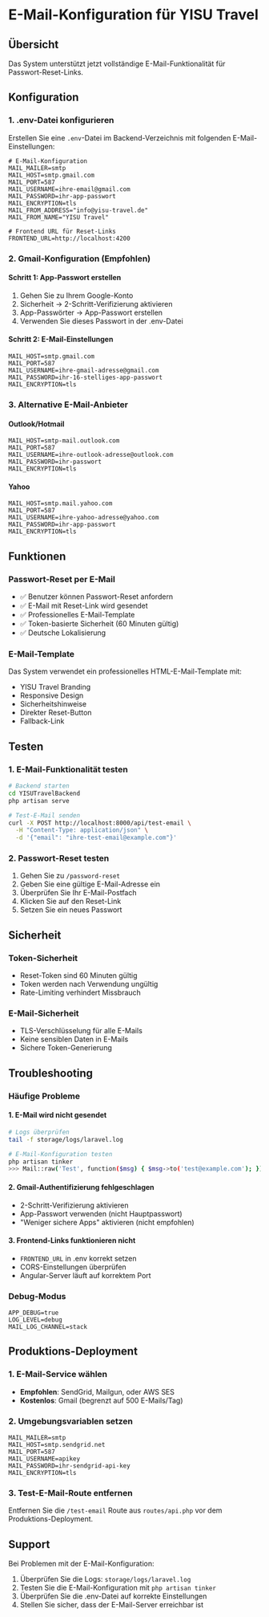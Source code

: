 # E-Mail-Konfiguration für YISU Travel

## Übersicht
Das System unterstützt jetzt vollständige E-Mail-Funktionalität für Passwort-Reset-Links.

## Konfiguration

### 1. .env-Datei konfigurieren
Erstellen Sie eine `.env`-Datei im Backend-Verzeichnis mit folgenden E-Mail-Einstellungen:

```env
# E-Mail-Konfiguration
MAIL_MAILER=smtp
MAIL_HOST=smtp.gmail.com
MAIL_PORT=587
MAIL_USERNAME=ihre-email@gmail.com
MAIL_PASSWORD=ihr-app-passwort
MAIL_ENCRYPTION=tls
MAIL_FROM_ADDRESS="info@yisu-travel.de"
MAIL_FROM_NAME="YISU Travel"

# Frontend URL für Reset-Links
FRONTEND_URL=http://localhost:4200
```

### 2. Gmail-Konfiguration (Empfohlen)

#### Schritt 1: App-Passwort erstellen
1. Gehen Sie zu Ihrem Google-Konto
2. Sicherheit → 2-Schritt-Verifizierung aktivieren
3. App-Passwörter → App-Passwort erstellen
4. Verwenden Sie dieses Passwort in der .env-Datei

#### Schritt 2: E-Mail-Einstellungen
```env
MAIL_HOST=smtp.gmail.com
MAIL_PORT=587
MAIL_USERNAME=ihre-gmail-adresse@gmail.com
MAIL_PASSWORD=ihr-16-stelliges-app-passwort
MAIL_ENCRYPTION=tls
```

### 3. Alternative E-Mail-Anbieter

#### Outlook/Hotmail
```env
MAIL_HOST=smtp-mail.outlook.com
MAIL_PORT=587
MAIL_USERNAME=ihre-outlook-adresse@outlook.com
MAIL_PASSWORD=ihr-passwort
MAIL_ENCRYPTION=tls
```

#### Yahoo
```env
MAIL_HOST=smtp.mail.yahoo.com
MAIL_PORT=587
MAIL_USERNAME=ihre-yahoo-adresse@yahoo.com
MAIL_PASSWORD=ihr-app-passwort
MAIL_ENCRYPTION=tls
```

## Funktionen

### Passwort-Reset per E-Mail
- ✅ Benutzer können Passwort-Reset anfordern
- ✅ E-Mail mit Reset-Link wird gesendet
- ✅ Professionelles E-Mail-Template
- ✅ Token-basierte Sicherheit (60 Minuten gültig)
- ✅ Deutsche Lokalisierung

### E-Mail-Template
Das System verwendet ein professionelles HTML-E-Mail-Template mit:
- YISU Travel Branding
- Responsive Design
- Sicherheitshinweise
- Direkter Reset-Button
- Fallback-Link

## Testen

### 1. E-Mail-Funktionalität testen
```bash
# Backend starten
cd YISUTravelBackend
php artisan serve

# Test-E-Mail senden
curl -X POST http://localhost:8000/api/test-email \
  -H "Content-Type: application/json" \
  -d '{"email": "ihre-test-email@example.com"}'
```

### 2. Passwort-Reset testen
1. Gehen Sie zu `/password-reset`
2. Geben Sie eine gültige E-Mail-Adresse ein
3. Überprüfen Sie Ihr E-Mail-Postfach
4. Klicken Sie auf den Reset-Link
5. Setzen Sie ein neues Passwort

## Sicherheit

### Token-Sicherheit
- Reset-Token sind 60 Minuten gültig
- Token werden nach Verwendung ungültig
- Rate-Limiting verhindert Missbrauch

### E-Mail-Sicherheit
- TLS-Verschlüsselung für alle E-Mails
- Keine sensiblen Daten in E-Mails
- Sichere Token-Generierung

## Troubleshooting

### Häufige Probleme

#### 1. E-Mail wird nicht gesendet
```bash
# Logs überprüfen
tail -f storage/logs/laravel.log

# E-Mail-Konfiguration testen
php artisan tinker
>>> Mail::raw('Test', function($msg) { $msg->to('test@example.com'); });
```

#### 2. Gmail-Authentifizierung fehlgeschlagen
- 2-Schritt-Verifizierung aktivieren
- App-Passwort verwenden (nicht Hauptpasswort)
- "Weniger sichere Apps" aktivieren (nicht empfohlen)

#### 3. Frontend-Links funktionieren nicht
- `FRONTEND_URL` in .env korrekt setzen
- CORS-Einstellungen überprüfen
- Angular-Server läuft auf korrektem Port

### Debug-Modus
```env
APP_DEBUG=true
LOG_LEVEL=debug
MAIL_LOG_CHANNEL=stack
```

## Produktions-Deployment

### 1. E-Mail-Service wählen
- **Empfohlen**: SendGrid, Mailgun, oder AWS SES
- **Kostenlos**: Gmail (begrenzt auf 500 E-Mails/Tag)

### 2. Umgebungsvariablen setzen
```env
MAIL_MAILER=smtp
MAIL_HOST=smtp.sendgrid.net
MAIL_PORT=587
MAIL_USERNAME=apikey
MAIL_PASSWORD=ihr-sendgrid-api-key
MAIL_ENCRYPTION=tls
```

### 3. Test-E-Mail-Route entfernen
Entfernen Sie die `/test-email` Route aus `routes/api.php` vor dem Produktions-Deployment.

## Support

Bei Problemen mit der E-Mail-Konfiguration:
1. Überprüfen Sie die Logs: `storage/logs/laravel.log`
2. Testen Sie die E-Mail-Konfiguration mit `php artisan tinker`
3. Überprüfen Sie die .env-Datei auf korrekte Einstellungen
4. Stellen Sie sicher, dass der E-Mail-Server erreichbar ist
